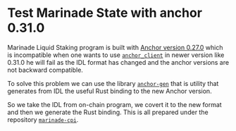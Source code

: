 # Test Marinade State with anchor 0.31.0

Marinade Liquid Staking program is built with
[Anchor version 0.27.0](https://github.com/marinade-finance/liquid-staking-program/blob/26147376b75d8c971963da458623e646f2795e15/programs/marinade-finance/Cargo.toml#L22)
which is incompatible when one wants to use
[`anchor_client`](https://github.com/solana-foundation/anchor/blob/master/client/example/src/blocking.rs)
in newer version like 0.31.0
he will fail as the IDL format has changed and the anchor versions are not backward compatible.

To solve this problem we can use the library [`anchor-gen`](https://github.com/saber-hq/anchor-gen)
that is utility that generates from IDL the useful Rust binding to the new Anchor version.

So we take the IDL from on-chain program, we covert it to the new format and then we generate the Rust binding.
This is all prepared under the repository [`marinade-cpi`](https://github.com/saber-hq/anchor-gen/tree/master/examples/marinade-cpi).
